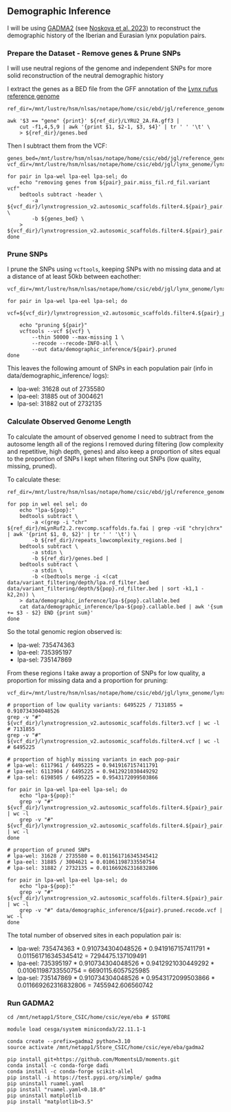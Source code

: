 ## Demographic Inference

I will be using [GADMA2](https://github.com/ctlab/GADMA) (see [Noskova et al. 2023](https://academic.oup.com/gigascience/article/doi/10.1093/gigascience/giad059/7248629)) to reconstruct the demographic history of the Iberian and Eurasian lynx population pairs.


### Prepare the Dataset - Remove genes & Prune SNPs

I will use neutral regions of the genome and independent SNPs for more solid reconstruction of the neutral demographic history

I extract the genes as a BED file from the GFF annotation of the [Lynx rufus reference genome](https://denovo.cnag.cat/lynx_rufus)

```
ref_dir=/mnt/lustre/hsm/nlsas/notape/home/csic/ebd/jgl/reference_genomes/lynx_rufus_mLynRuf2.2

awk '$3 == "gene" {print}' ${ref_dir}/LYRU2_2A.FA.gff3 |
    cut -f1,4,5,9 | awk '{print $1, $2-1, $3, $4}' | tr ' ' '\t' \
    > ${ref_dir}/genes.bed
```

Then I subtract them from the VCF:
```
genes_bed=/mnt/lustre/hsm/nlsas/notape/home/csic/ebd/jgl/reference_genomes/lynx_rufus_mLynRuf2.2/genes.bed
vcf_dir=/mnt/lustre/hsm/nlsas/notape/home/csic/ebd/jgl/lynx_genome/lynx_data/mLynRuf2.2_ref_vcfs

for pair in lpa-wel lpa-eel lpa-sel; do
    echo "removing genes from ${pair}_pair.miss_fil.rd_fil.variant vcf"
    bedtools subtract -header \
        -a ${vcf_dir}/lynxtrogression_v2.autosomic_scaffolds.filter4.${pair}_pair.miss_fil.rd_fil.variant.vcf \
        -b ${genes_bed} \
    > ${vcf_dir}/lynxtrogression_v2.autosomic_scaffolds.filter4.${pair}_pair.miss_fil.rd_fil.variant.nogenes.vcf
done
```

### Prune SNPs

I prune the SNPs using `vcftools`, keeping SNPs with no missing data and at a distance of at least 50kb between eachother:
```
vcf_dir=/mnt/lustre/hsm/nlsas/notape/home/csic/ebd/jgl/lynx_genome/lynx_data/mLynRuf2.2_ref_vcfs

for pair in lpa-wel lpa-eel lpa-sel; do
    vcf=${vcf_dir}/lynxtrogression_v2.autosomic_scaffolds.filter4.${pair}_pair.miss_fil.rd_fil.variant.nogenes.vcf
    
    echo "pruning ${pair}"
    vcftools --vcf ${vcf} \
        --thin 50000 --max-missing 1 \
        --recode --recode-INFO-all \
        --out data/demographic_inference/${pair}.pruned
done
```

This leaves the following amount of SNPs in each population pair (info in data/demographic_inference/ logs):
- lpa-wel: 31628 out of 2735580
- lpa-eel: 31885 out of 3004621
- lpa-sel: 31882 out of 2732135

### Calculate Observed Genome Length

To calculate the amount of observed genome I need to subtract from the autosome length all of the regions I removed during filtering (low complexity and repetitive, high depth, genes) and also keep a proportion of sites equal to the proportion of SNPs I kept when filtering out SNPs (low quality, missing, pruned).

To calculate these:
```
ref_dir=/mnt/lustre/hsm/nlsas/notape/home/csic/ebd/jgl/reference_genomes/lynx_rufus_mLynRuf2.2

for pop in wel eel sel; do
    echo "lpa-${pop}:"
    bedtools subtract \
        -a <(grep -i "chr" ${ref_dir}/mLynRuf2.2.revcomp.scaffolds.fa.fai | grep -viE "chry|chrx" | awk '{print $1, 0, $2}' | tr ' ' '\t') \
        -b ${ref_dir}/repeats_lowcomplexity_regions.bed |
    bedtools subtract \
        -a stdin \
        -b ${ref_dir}/genes.bed |
    bedtools subtract \
        -a stdin \
        -b <(bedtools merge -i <(cat data/variant_filtering/depth/lpa.rd_filter.bed data/variant_filtering/depth/${pop}.rd_filter.bed | sort -k1,1 -k2,2n)) \
    > data/demographic_inference/lpa-${pop}.callable.bed
    cat data/demographic_inference/lpa-${pop}.callable.bed | awk '{sum += $3 - $2} END {print sum}'
done
```
So the total genomic region observed is:
* lpa-wel: 735474363
* lpa-eel: 735395197
* lpa-sel: 735147869

From these regions I take away a proportion of SNPs for low quality, a proportion for missing data and a proportion for pruning:
```
vcf_dir=/mnt/lustre/hsm/nlsas/notape/home/csic/ebd/jgl/lynx_genome/lynx_data/mLynRuf2.2_ref_vcfs

# proportion of low quality variants: 6495225 / 7131855 = 0.910734304048526
grep -v "#" ${vcf_dir}/lynxtrogression_v2.autosomic_scaffolds.filter3.vcf | wc -l
# 7131855
grep -v "#" ${vcf_dir}/lynxtrogression_v2.autosomic_scaffolds.filter4.vcf | wc -l
# 6495225

# proportion of highly missing variants in each pop-pair
# lpa-wel: 6117961 / 6495225 = 0.9419167157411791
# lpa-eel: 6113904 / 6495225 = 0.9412921030449292
# lpa-sel: 6198505 / 6495225 = 0.9543172099503866

for pair in lpa-wel lpa-eel lpa-sel; do
    echo "lpa-${pop}:"
    grep -v "#" ${vcf_dir}/lynxtrogression_v2.autosomic_scaffolds.filter4.${pair}_pair.vcf | wc -l
    grep -v "#" ${vcf_dir}/lynxtrogression_v2.autosomic_scaffolds.filter4.${pair}_pair.miss_fil.vcf | wc -l
done

# proportion of pruned SNPs
# lpa-wel: 31628 / 2735580 = 0.011561716345345412
# lpa-eel: 31885 / 3004621 = 0.01061198733550754
# lpa-sel: 31882 / 2732135 = 0.011669262316832806

for pair in lpa-wel lpa-eel lpa-sel; do
    echo "lpa-${pop}:"
    grep -v "#" ${vcf_dir}/lynxtrogression_v2.autosomic_scaffolds.filter4.${pair}_pair.miss_fil.rd_fil.variant.nogenes.vcf | wc -l
    grep -v "#" data/demographic_inference/${pair}.pruned.recode.vcf | wc -l
done
```

The total number of observed sites in each population pair is:
* lpa-wel: 735474363 * 0.910734304048526 * 0.9419167157411791 * 0.011561716345345412 = 7294475.137109491
* lpa-eel: 735395197 * 0.910734304048526 * 0.9412921030449292 * 0.01061198733550754 = 6690115.6057525985
* lpa-sel: 735147869 * 0.910734304048526 * 0.9543172099503866 * 0.011669262316832806 = 7455942.606560742

### Run GADMA2

```
cd /mnt/netapp1/Store_CSIC/home/csic/eye/eba # $STORE

module load cesga/system miniconda3/22.11.1-1

conda create --prefix=gadma2 python=3.10
source activate /mnt/netapp1/Store_CSIC/home/csic/eye/eba/gadma2

pip install git+https://github.com/MomentsLD/moments.git
conda install -c conda-forge dadi
conda install -c conda-forge scikit-allel
pip install -i https://test.pypi.org/simple/ gadma
pip uninstall ruamel.yaml
pip install "ruamel.yaml<0.18.0"
pip uninstall matplotlib
pip install "matplotlib<3.5"
```
